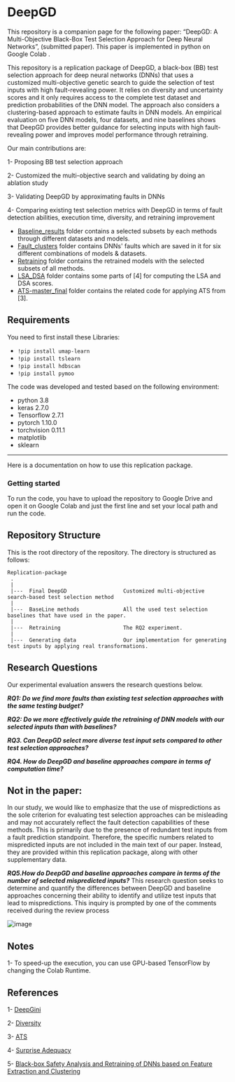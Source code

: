 # DeepGD
This repository is a companion page for the following paper:  “DeepGD: A Multi-Objective Black-Box Test Selection Approach for Deep Neural Networks”, (submitted paper).
This paper is implemented in python on Google Colab .

This repository is a replication package of DeepGD, a black-box (BB) test selection approach for deep neural networks (DNNs) that uses a customized multi-objective genetic search to guide the selection of test inputs with high fault-revealing power. It relies on diversity and uncertainty scores and it only requires 
access to the complete test dataset and prediction probabilities of the DNN model. 
The approach also considers a clustering-based approach to estimate faults in DNN models. 
An empirical evaluation on five DNN models, four datasets, and nine baselines shows that DeepGD provides better guidance for selecting 
inputs with high fault-revealing power and improves model performance through retraining.


Our main contributions are:

1- Proposing BB test selection approach

2- Customized the multi-objective search and validating by doing an ablation study

3- Validating DeepGD by approximating faults in DNNs

4- Comparing existing test selection metrics with DeepGD in terms of fault detection abilities, execution time, diversity, and retraining improvement 


* [Baseline_results](Baseline_results/) folder contains a selected subsets by each methods through different datasets and models.
* [Fault_clusters](Fault_clusters/) folder contains DNNs' faults which are saved in it for six different combinations of models & datasets.
* [Retraining](Retraining/) folder contains the retrained models with the selected subsets of all methods.
* [LSA_DSA](LSA_DSA/) folder contains some parts of [4] for computing the LSA and DSA scores.
* [ATS-master_final](ATS-master_final/) folder contains the related code for applying ATS from [3].

Requirements
---------------
You need to first install these Libraries:
  - `!pip install umap-learn`
  - `!pip install tslearn`
  - `!pip install hdbscan`
  - `!pip install pymoo`

The code was developed and tested based on the following environment:

- python 3.8
- keras 2.7.0
- Tensorflow 2.7.1
- pytorch 1.10.0
- torchvision 0.11.1
- matplotlib
- sklearn

---------------
Here is a documentation on how to use this replication package.

### Getting started

To run the code, you have to upload the repository to Google Drive and open it on Google Colab and just the first line and set your local path and run the code.





Repository Structure
---------------
This is the root directory of the repository. The directory is structured as follows:

    Replication-package
     .
     |
     |---  Final DeepGD                  Customized multi-objective search-based test selection method
     |
     |---  BaseLine methods              All the used test selection baselines that have used in the paper.
     |
     |---  Retraining                    The RQ2 experiment.
     |
     |---  Generating data               Our implementation for generating test inputs by applying real transformations.
     
     
  

Research Questions
---------------
Our experimental evaluation answers the research questions below.

_**RQ1: Do we find more faults than existing test selection approaches with the same testing budget?**_

_**RQ2:  Do we more effectively guide the retraining of DNN
models with our selected inputs than with baselines?**_

_**RQ3. Can DeepGD select more diverse test input sets compared to other test selection approaches?**_

_**RQ4. How do DeepGD and baseline approaches compare in terms of computation time?**_


Not in the paper:
-----
In our study, we would like to emphasize that the use of mispredictions as the sole criterion for evaluating test selection approaches can be misleading and may not accurately reflect the fault detection capabilities of these methods. This is primarily due to the presence of redundant test inputs from a fault prediction standpoint. Therefore, the specific numbers related to mispredicted inputs are not included in the main text of our paper. Instead, they are provided within this replication package, along with other supplementary data.

_**RQ5.How do DeepGD and baseline approaches compare in terms of the number of selected mispredicted inputs?**_
This research question seeks to determine and quantify the differences between DeepGD and baseline approaches concerning their ability to identify and utilize test inputs that lead to mispredictions.
This inquiry is prompted by one of the comments received during the review process

![image](https://github.com/ZOE-CA/DeepGD/assets/109688199/cdcbc3b1-dc47-418a-8ba5-196100d156f0)



Notes
-----

1- To speed-up the execution, you can use GPU-based TensorFlow by changing the Colab Runtime.

References
-----
1- [DeepGini](https://dl.acm.org/doi/abs/10.1145/3395363.3397357)

2- [Diversity](https://www.researchgate.net/publication/357301807_Black-Box_Testing_of_Deep_Neural_Networks_through_Test_Case_Diversity)

3- [ATS](https://conf.researchr.org/details/icse-2022/icse-2022-papers/184/Adaptive-Test-Selection-for-Deep-Neural-Networks)

4- [Surprise Adequacy](https://github.com/coinse/sadl)

5- [Black-box Safety Analysis and Retraining of DNNs based on Feature Extraction and Clustering](https://www.semanticscholar.org/paper/Black-box-Safety-Analysis-and-Retraining-of-DNNs-on-Attaoui-Fahmy/a29c208751555a4c2d4874070b8555fc53e5a414)

